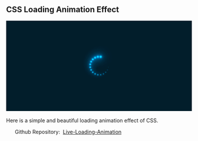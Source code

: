 <h2>CSS Loading Animation Effect</h2>
<img src="/CSS Loading Animation/assets/image02.png" alt="Loader Animation Image">
<p>Here is a simple and beautiful loading animation effect of CSS.</p> 
<ul>Github Repository:&nbsp;&nbsp;<a href="https://css-animations-02-yr.vercel.app/">Live-Loading-Animation</a></ul>
